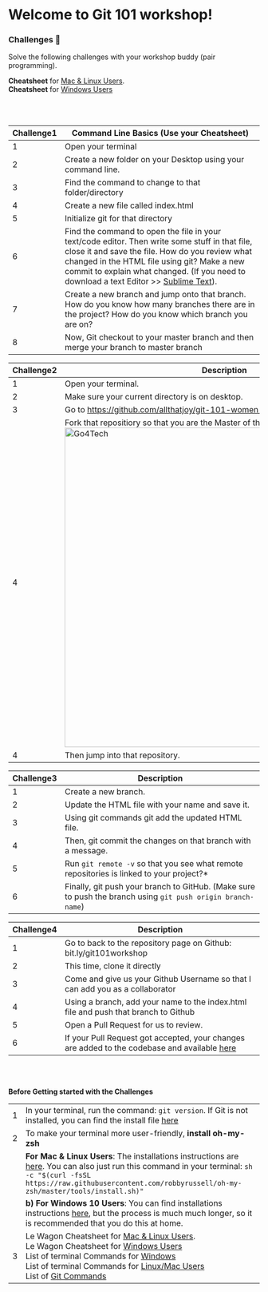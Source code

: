 # Welcome to Git 101 workshop!

### Challenges 💪
Solve the following challenges with your workshop buddy (pair programming).

**Cheatsheet** for [Mac & Linux Users](http://bit.ly/gitgithubmac).<br/> **Cheatsheet** for [Windows Users](http://bit.ly/gitgithubwindows)

<br/>
<br/>

| Challenge1| Command Line Basics (Use your Cheatsheet)|
| ------ | ------ |
| 1 | Open your terminal 
| 2 | Create a new folder on your Desktop using your command line.
| 3 | Find the command to change to that folder/directory
| 4 | Create a new file called index.html
| 5 | Initialize git for that directory
| 6 | Find the command to open the file in your text/code editor. Then write some stuff in that file, close it and save the file. How do you review what changed in the HTML file using git? Make a new commit to explain what changed. (If you need to download a text Editor >> [Sublime Text](https://www.sublimetext.com/)). 
| 7 | Create a new branch and jump onto that branch. How do you know how many branches there are in the project? How do you know which branch you are on?
| 8 | Now, Git checkout to your master branch and then merge your branch to master branch

| Challenge2| Description |
| ------ | ------ |
| 1 | Open your terminal.
| 2 | Make sure your current directory is on desktop.
| 3 | Go to https://github.com/allthatjoy/git-101-women-who-code
| 4 | Fork that repositiory so that you are the Master of the Master Repository >> <img width="640" alt="Go4Tech" src="https://github-images.s3.amazonaws.com/help/bootcamp/Bootcamp-Fork.png">
| 4 | Then jump into that repository.

| Challenge3| Description |
| ------ | ------ |
| 1 | Create a new branch.
| 2 | Update the HTML file with your name and save it.
| 3 | Using git commands git add the updated HTML file.
| 4 | Then, git commit the changes on that branch with a message.
| 5 | Run `git remote -v` so that you see what remote repositories is linked to your project?*
| 6 | Finally, git push your branch to GitHub. (Make sure to push the branch using `git push origin branch-name`) 

| Challenge4| Description |
| ------ | ------ |
| 1 | Go to back to the repository page on Github: bit.ly/git101workshop
| 2 | This time, clone it directly
| 3 | Come and give us your Github Username so that I can add you as a collaborator
| 4 | Using a branch, add your name to the index.html file and push that branch to Github
| 5 | Open a Pull Request for us to review.
| 6 | If your Pull Request got accepted, your changes are added to the codebase and available [here](https://allthatjoy.github.io/git-101-women-who-code/)

<br/>
<br/>

**Before Getting started with the Challenges**

|  |  |
| ------ | ------ |
| 1 | In your terminal, run the command: `git version`. If Git is not installed, you can find the install file [here](https://git-scm.com/downloads)
| 2 | To make your terminal more user-friendly, **install oh-my-zsh**
|   | **For Mac & Linux Users**: The installations instructions are [here](https://www.maketecheasier.com/install-zsh-and-oh-my-zsh-windows10/). You can also just run this command in your terminal: `sh -c "$(curl -fsSL https://raw.githubusercontent.com/robbyrussell/oh-my-zsh/master/tools/install.sh)"`
|   |**b) For Windows 10 Users**: You can find installations instructions [here](https://www.maketecheasier.com/install-zsh-and-oh-my-zsh-windows10/), but the process is much much longer, so it is recommended that you do this at home. 
| 3 | Le Wagon Cheatsheet for [Mac & Linux Users](http://bit.ly/gitgithubmac).<br/> Le Wagon Cheatsheet for [Windows Users](http://bit.ly/gitgithubwindows)<br/>List of terminal Commands for [Windows](https://www.thomas-krenn.com/en/wiki/Cmd_commands_under_Windows)<br/>List of terminal Commands for [Linux/Mac Users](https://fossbytes.com/a-z-list-linux-command-line-reference/)<br/>List of [Git Commands](https://github.com/joshnh/Git-Commands)
